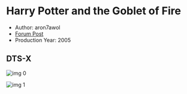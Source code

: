 # Harry Potter and the Goblet of Fire

* Author: aron7awol
* [Forum Post](https://www.avsforum.com/threads/bass-eq-for-filtered-movies.2995212/post-56875998)
* Production Year: 2005

## DTS-X

![img 0](https://i.imgur.com/7C3pori.jpg)

![img 1](https://i.imgur.com/zlsgslt.png)

